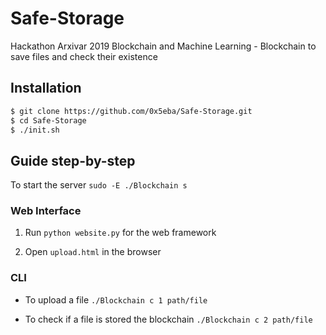 # Safe-Storage
Hackathon Arxivar 2019 Blockchain and Machine Learning - Blockchain to save files and check their existence

## Installation

```sh
$ git clone https://github.com/0x5eba/Safe-Storage.git
$ cd Safe-Storage
$ ./init.sh
```

## Guide step-by-step

To start the server `sudo -E ./Blockchain s` 

### Web Interface
1. Run `python website.py` for the web framework

2. Open `upload.html` in the browser

### CLI
* To upload a file `./Blockchain c 1 path/file`

* To check if a file is stored the blockchain `./Blockchain c 2 path/file`
